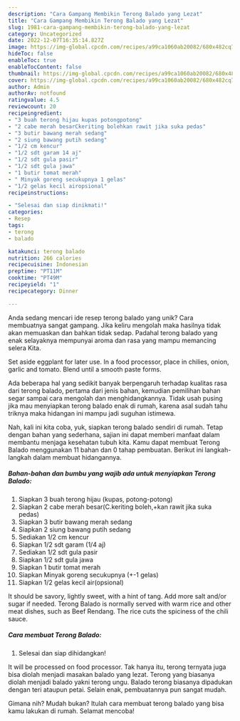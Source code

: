 ```yaml
---
description: "Cara Gampang Membikin Terong Balado yang Lezat"
title: "Cara Gampang Membikin Terong Balado yang Lezat"
slug: 1981-cara-gampang-membikin-terong-balado-yang-lezat
category: Uncategorized
date: 2022-12-07T16:35:14.827Z
image: https://img-global.cpcdn.com/recipes/a99ca1060ab20082/680x482cq70/terong-balado-foto-resep-utama.jpg
hideToc: false
enableToc: true
enableTocContent: false
thumbnail: https://img-global.cpcdn.com/recipes/a99ca1060ab20082/680x482cq70/terong-balado-foto-resep-utama.jpg
cover: https://img-global.cpcdn.com/recipes/a99ca1060ab20082/680x482cq70/terong-balado-foto-resep-utama.jpg
author: Admin
authorAv: notfound
ratingvalue: 4.5
reviewcount: 20
recipeingredient:
- "3 buah terong hijau kupas potongpotong"
- "2 cabe merah besarCkeriting bolehkan rawit jika suka pedas"
- "3 butir bawang merah sedang"
- "2 siung bawang putih sedang"
- "1/2 cm kencur"
- "1/2 sdt garam 14 aj"
- "1/2 sdt gula pasir"
- "1/2 sdt gula jawa"
- "1 butir tomat merah"
- " Minyak goreng secukupnya 1 gelas"
- "1/2 gelas kecil airopsional"
recipeinstructions:

- "Selesai dan siap dinikmati!"
categories:
- Resep
tags:
- terong
- balado

katakunci: terong balado 
nutrition: 266 calories
recipecuisine: Indonesian
preptime: "PT11M"
cooktime: "PT49M"
recipeyield: "1"
recipecategory: Dinner

---
```





Anda sedang mencari ide resep terong balado yang unik? Cara membuatnya sangat gampang. Jika keliru mengolah maka hasilnya tidak akan memuaskan dan bahkan tidak sedap. Padahal terong balado yang enak selayaknya mempunyai aroma dan rasa yang mampu memancing selera Kita.





Set aside eggplant for later use. In a food processor, place in chilies, onion, garlic and tomato. Blend until a smooth paste forms.

Ada beberapa hal yang sedikit banyak berpengaruh terhadap kualitas rasa dari terong balado, pertama dari jenis bahan, kemudian pemilihan bahan segar sampai cara mengolah dan menghidangkannya. Tidak usah pusing jika mau menyiapkan terong balado enak di rumah, karena asal sudah tahu triknya maka hidangan ini mampu jadi suguhan istimewa.






Nah, kali ini kita coba, yuk, siapkan terong balado sendiri di rumah. Tetap dengan bahan yang sederhana, sajian ini dapat memberi manfaat dalam membantu menjaga kesehatan tubuh kita. Kamu dapat membuat Terong Balado menggunakan 11 bahan dan 0 tahap pembuatan. Berikut ini langkah-langkah dalam membuat hidangannya.

<!--inarticleads1-->

##### Bahan-bahan dan bumbu yang wajib ada untuk menyiapkan Terong Balado:

1. Siapkan 3 buah terong hijau (kupas, potong-potong)
1. Siapkan 2 cabe merah besar(C.keriting boleh,+kan rawit jika suka pedas)
1. Siapkan 3 butir bawang merah sedang
1. Siapkan 2 siung bawang putih sedang
1. Sediakan 1/2 cm kencur
1. Siapkan 1/2 sdt garam (1/4 aj)
1. Sediakan 1/2 sdt gula pasir
1. Siapkan 1/2 sdt gula jawa
1. Siapkan 1 butir tomat merah
1. Siapkan  Minyak goreng secukupnya (+-1 gelas)
1. Siapkan 1/2 gelas kecil air(opsional)


It should be savory, lightly sweet, with a hint of tang. Add more salt and/or sugar if needed. Terong Balado is normally served with warm rice and other meat dishes, such as Beef Rendang. The rice cuts the spiciness of the chili sauce. 

<!--inarticleads2-->

##### Cara membuat Terong Balado:


1. Selesai dan siap dihidangkan!

It will be processed on food processor. Tak hanya itu, terong ternyata juga bisa diolah menjadi masakan balado yang lezat. Terong yang biasanya diolah menjadi balado yakni terong ungu. Balado terong biasanya dipadukan dengan teri ataupun petai. Selain enak, pembuatannya pun sangat mudah. 

Gimana nih? Mudah bukan? Itulah cara membuat terong balado yang bisa kamu lakukan di rumah. Selamat mencoba!
